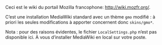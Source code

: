 Ceci est le wiki du portail Mozilla francophone: <http://wiki.mozfr.org/>.

C’est une installation MediaWiki standard avec un thème `gmo` modifié :
 à priori les seules modifications à apporter concernent donc `skins/gmo*`.

Nota : pour des raisons évidentes, le fichier `LocalSettings.php` n’est pas
  disponible ici. À vous d’installer MediaWiki en local sur votre poste.

